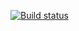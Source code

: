 [![Build status](https://ci.appveyor.com/api/projects/status/ic72hd6sjlojf33i?svg=true)](https://ci.appveyor.com/project/JulietteT/sel-ny7wu)
